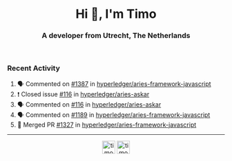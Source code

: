 <h1 align="center">Hi 👋, I'm Timo</h1>
<h3 align="center">A developer from Utrecht, The Netherlands</h3>
<br/>
<!-- https://github.com/rahuldkjain/github-profile-readme-generator --!>

<!--  <p align="left"><img src="https://github-readme-stats.vercel.app/api?username=timoglastra&show_icons=true&count_private=true&" alt="timoglastra" /></p> --!>

<!--
Github language stats
<p align="left"><img src="https://github-readme-stats.vercel.app/api/top-langs/?username=timoglastra&layout=compact" alt="timoglastra" /><p>
-->

<!-- Codestats language stats -->
<!-- <p align="left"><img src="https://codestats-readme.vercel.app/api/top-langs/?username=timoglastra&layout=compact&language_count=12" alt="timoglastra" /><p>    --!>
  
<h3>Recent Activity</h3>

<!--START_SECTION:activity-->
1. 🗣 Commented on [#1387](https://github.com/hyperledger/aries-framework-javascript/issues/1387) in [hyperledger/aries-framework-javascript](https://github.com/hyperledger/aries-framework-javascript)
2. ❗️ Closed issue [#116](https://github.com/hyperledger/aries-askar/issues/116) in [hyperledger/aries-askar](https://github.com/hyperledger/aries-askar)
3. 🗣 Commented on [#116](https://github.com/hyperledger/aries-askar/issues/116) in [hyperledger/aries-askar](https://github.com/hyperledger/aries-askar)
4. 🗣 Commented on [#1189](https://github.com/hyperledger/aries-framework-javascript/issues/1189) in [hyperledger/aries-framework-javascript](https://github.com/hyperledger/aries-framework-javascript)
5. 🎉 Merged PR [#1327](https://github.com/hyperledger/aries-framework-javascript/pull/1327) in [hyperledger/aries-framework-javascript](https://github.com/hyperledger/aries-framework-javascript)
<!--END_SECTION:activity-->

---

<p align="center">
<a href="https://twitter.com/timoglastra" target="blank"><img align="center" src="https://cdn.jsdelivr.net/npm/simple-icons@3.0.1/icons/twitter.svg" alt="timoglastra" height="30" width="30" /></a>
<a href="https://linkedin.com/in/timoglastra" target="blank"><img align="center" src="https://cdn.jsdelivr.net/npm/simple-icons@3.0.1/icons/linkedin.svg" alt="timoglastra" height="30" width="30" /></a>
</p>



